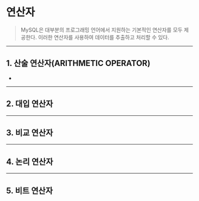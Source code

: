 # 연산자
> MySQL은 대부분의 프로그래밍 언어에서 지원하는 기본적인 연산자를 모두 제공한다. 이러한 연산자를 사용하여 데이터를 추출하고 처리할 수 있다.
***

## 1. 산술 연산자(ARITHMETIC OPERATOR)

* 
***

## 2. 대입 연산자

***

## 3. 비교 연산자

***

## 4. 논리 연산자

***

## 5. 비트 연산자
